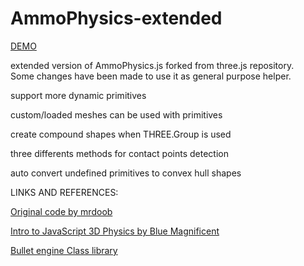 # AmmoPhysics-extended

<a href="https://raw.githack.com/Oxynt/AmmoPhysics-extended/master/examples/physics_ammo_extended.html">DEMO</a>

extended version of AmmoPhysics.js forked from three.js repository.\
Some changes have been made to use it as general purpose helper.

support more dynamic primitives

custom/loaded meshes can be used with primitives

create compound shapes when THREE.Group is used

three differents methods for contact points detection

auto convert undefined primitives to convex hull shapes


LINKS AND REFERENCES:

<a href= "https://github.com/mrdoob/three.js/blob/dev/examples/physics_ammo_instancing.html">Original code by mrdoob</a>

<a href= "https://medium.com/@bluemagnificent/intro-to-javascript-3d-physics-using-ammo-js-and-three-js-dd48df81f591">Intro to JavaScript 3D Physics by Blue Magnificent</a>

<a href= "https://pybullet.org/Bullet/BulletFull/annotated.html">Bullet engine Class library</a>
